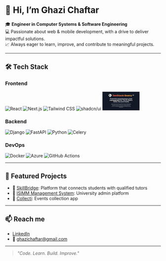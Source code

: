 # 👋 Hi, I’m Ghazi Chaftar

🎓 **Engineer in Computer Systems & Software Engineering**  
💻 Passionate about web & mobile development, with a drive to deliver impactful solutions.  
📈 Always eager to learn, improve, and contribute to meaningful projects.

---

## 🛠️ Tech Stack

<div align="left">

### Frontend
<p>
  <img src="https://cdn.jsdelivr.net/gh/devicons/devicon/icons/react/react-original.svg" height="60" width="60" alt="React"/>
  <img src="https://cdn.jsdelivr.net/gh/devicons/devicon/icons/nextjs/nextjs-original.svg" height="60" width="60" alt="Next.js"/>
  <img src="https://www.vectorlogo.zone/logos/tailwindcss/tailwindcss-icon.svg" height="60" width="60" alt="Tailwind CSS"/>
  <img src="https://avatars.githubusercontent.com/u/139895814?s=200&v=4" height="60" width="60" alt="shadcn/ui"/>
  <img src="https://raw.githubusercontent.com/TanStack/query/main/media/repo-header.png" height="60" width="120" alt="TanStack Query"/>
</p>

### Backend
<p>
  <img src="https://cdn.jsdelivr.net/gh/devicons/devicon/icons/django/django-plain.svg" height="60" width="60" alt="Django"/>
  <img src="https://cdn.jsdelivr.net/gh/devicons/devicon/icons/fastapi/fastapi-original.svg" height="60" width="60" alt="FastAPI"/>
  <img src="https://cdn.jsdelivr.net/gh/devicons/devicon/icons/python/python-original.svg" height="60" width="60" alt="Python"/>
  <img src="https://docs.celeryq.dev/en/stable/_static/celery_512.png" height="60" width="60" alt="Celery"/>
</p>

### DevOps
<p>
  <img src="https://cdn.jsdelivr.net/gh/devicons/devicon/icons/docker/docker-original.svg" height="60" width="60" alt="Docker"/>
  <img src="https://cdn.jsdelivr.net/gh/devicons/devicon/icons/azure/azure-original.svg" height="60" width="60" alt="Azure"/>
  <img src="https://cdn.jsdelivr.net/gh/devicons/devicon/icons/github/github-original.svg" height="60" width="60" alt="GitHub Actions"/>
</p>

</div>

---

## 🌟 Featured Projects
- 🔗 [SkillBridge](https://github.com/Ghazi-Chaftar/SkillBridge): Platform that connects students with qualified tutors
- 🔗 [ISIMM Management System](https://github.com/stormynight9/isimm-frontend): University admin platform
- 🔗 [Collecti](https://github.com/elayeboussama/collecti): Events collection app

---

## 📫 Reach me
- [LinkedIn](https://www.linkedin.com/in/ghazi-chaftar-29a0a4208/)
- 📧 ghazichaftar@gmail.com

---
> *"Code. Learn. Build. Improve."*
